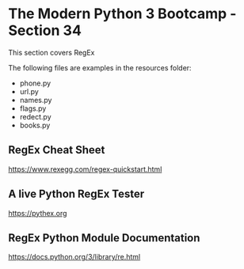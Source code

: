 # The Modern Python 3 Bootcamp - Section 34
This section covers RegEx

The following files are examples in the resources folder:

- phone.py
- url.py
- names.py
- flags.py
- redect.py
- books.py


## RegEx Cheat Sheet
https://www.rexegg.com/regex-quickstart.html

## A live Python RegEx Tester
https://pythex.org

## RegEx Python Module Documentation
https://docs.python.org/3/library/re.html
